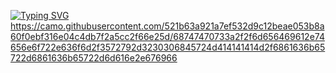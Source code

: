[![Typing SVG](https://readme-typing-svg.herokuapp.com?font=Fira+Code&pause=1000&width=435&lines=Salom+men+sifat+dasturchisiman)](https://git.io/typing-svg)
https://camo.githubusercontent.com/521b63a921a7ef532d9c12beae053b8a60f0ebf316e04c4db7f2a5cc2f66e25d/68747470733a2f2f6d656469612e74656e6f722e636f6d2f3572792d3230306845724d414141414d2f6861636b65722d6861636b65722d6d616e2e676966

